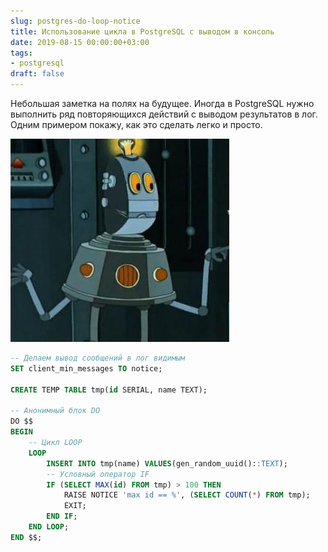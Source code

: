 ```yaml
---
slug: postgres-do-loop-notice
title: Использование цикла в PostgreSQL с выводом в консоль
date: 2019-08-15 00:00:00+03:00
tags:
- postgresql
draft: false
---
```


Небольшая заметка на полях на будущее. Иногда в PostgreSQL нужно выполнить ряд повторяющихся действий с выводом результатов в лог.
Одним примером покажу, как это сделать легко и просто.

![](4b18992411f842c4da36c9309667eac0.jpg)

```sql
-- Делаем вывод сообщений в лог видимым
SET client_min_messages TO notice;

CREATE TEMP TABLE tmp(id SERIAL, name TEXT);

-- Анонимный блок DO
DO $$
BEGIN
    -- Цикл LOOP
    LOOP
        INSERT INTO tmp(name) VALUES(gen_random_uuid()::TEXT);
        -- Условный оператор IF
        IF (SELECT MAX(id) FROM tmp) > 100 THEN
            RAISE NOTICE 'max id == %', (SELECT COUNT(*) FROM tmp);
            EXIT;
        END IF;
    END LOOP;
END $$;
```